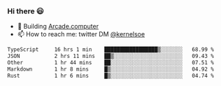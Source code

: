 ### Hi there 😃

- 🔨 Building [Arcade.computer](https://arcade.computer)
- 📫 How to reach me: twitter DM [@kernelsoe](https://twitter.com/kernelsoe)

<!--START_SECTION:waka-->

```txt
TypeScript     16 hrs 1 min    █████████████████▒░░░░░░░   68.99 %
JSON           2 hrs 11 mins   ██▒░░░░░░░░░░░░░░░░░░░░░░   09.43 %
Other          1 hr 44 mins    ██░░░░░░░░░░░░░░░░░░░░░░░   07.51 %
Markdown       1 hr 8 mins     █▒░░░░░░░░░░░░░░░░░░░░░░░   04.92 %
Rust           1 hr 6 mins     █▒░░░░░░░░░░░░░░░░░░░░░░░   04.74 %
```

<!--END_SECTION:waka-->
